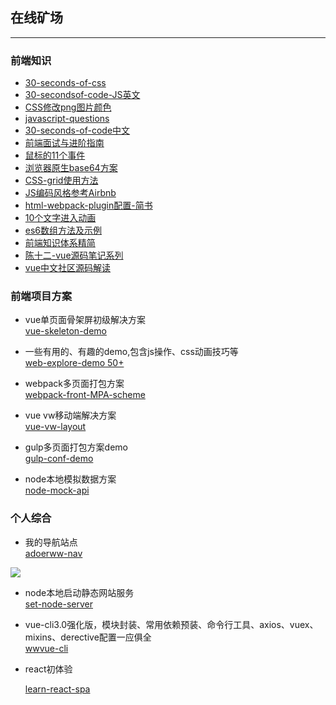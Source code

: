 ## 在线矿场

----

### 前端知识

- [30-seconds-of-css](https://30-seconds.github.io/30-seconds-of-css/)  
- [30-secondsof-code-JS英文](https://30secondsofcode.org/)  
- [CSS修改png图片颜色](https://www.jianshu.com/p/f2cc9c93dd9b)  
- [javascript-questions](https://github.com/lydiahallie/javascript-questions)
- [30-seconds-of-code中文](https://www.html.cn/30-seconds-of-code/#arraytohtmllist)
- [前端面试与进阶指南](<https://www.cxymsg.com/>)  
- [鼠标的11个事件](https://github.com/yaogengzhu/life-share#5)
- [浏览器原生base64方案](<https://www.zhangxinxu.com/wordpress/2018/08/js-base64-atob-btoa-encode-decode/>)  
- [CSS-grid使用方法](https://www.jianshu.com/p/19a6fe54a5e3)  
- [JS编码风格参考Airbnb](https://lin-123.github.io/javascript/)  
- [html-webpack-plugin配置-简书](https://www.jianshu.com/p/08a60756ffda)  
- [10个文字进入动画](http://www.jq22.com/yanshi18203)  
- [es6数组方法及示例](https://www.cnblogs.com/sqh17/p/8529401.html) 
- [前端知识体系精简](<https://www.cnblogs.com/onepixel/p/7021506.html>) 
- [陈十二-vue源码笔记系列](<https://www.yuque.com/chenshier/chuyi/fagxrq>)
- [vue中文社区源码解读](<https://vue-js.com/learn-vue/start/>)

### 前端项目方案

- vue单页面骨架屏初级解决方案  
[vue-skeleton-demo](https://github.com/vannvan/vue-skeleton-demo)

- 一些有用的、有趣的demo,包含js操作、css动画技巧等  
  [web-explore-demo 50+](https://github.com/vannvan/web-explore-demo)

- webpack多页面打包方案   
[webpack-front-MPA-scheme](https://github.com/vannvan/webpack-front-MPA-scheme)

- vue vw移动端解决方案  
[vue-vw-layout](https://github.com/vannvan/vue-vw-layout)

- gulp多页面打包方案demo  
[gulp-conf-demo](https://github.com/vannvan/gulp-conf-scheme)

- node本地模拟数据方案  
[node-mock-api](https://github.com/vannvan/node-mock-api)


### 个人综合
- 我的导航站点  
[adoerww-nav](https://vannvan.github.io/adoerww/nav/)   

![](https://vannvan.github.io/adoerww/images/adoerww_nav.png)

- node本地启动静态网站服务  
[set-node-server](https://github.com/vannvan/set-node-server)

- vue-cli3.0强化版，模块封装、常用依赖预装、命令行工具、axios、vuex、mixins、derective配置一应俱全  
  [wwvue-cli](https://github.com/vannvan/wwvue-cli)

- react初体验  

  [learn-react-spa](https://github.com/vannvan/learn-react-spa)  

